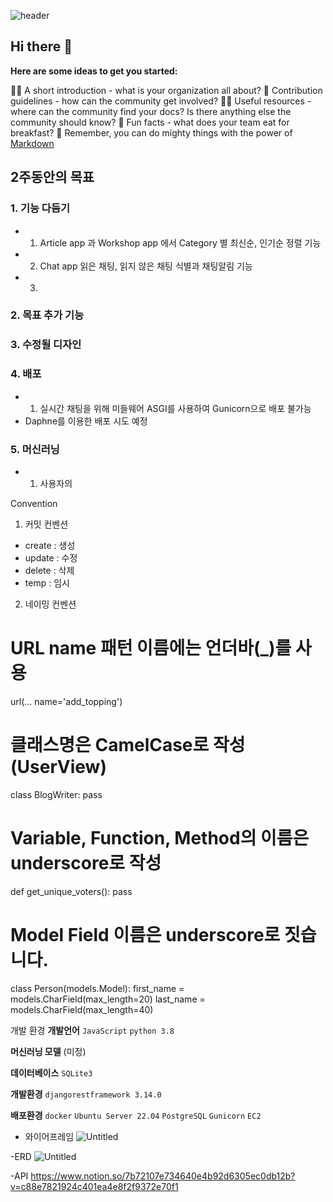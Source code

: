
![header](https://capsule-render.vercel.app/api?type=wave&color=auto&height=300&section=header&text=capsule%20render&fontSize=90)
## Hi there 👋

**Here are some ideas to get you started:**

🙋‍♀️ A short introduction - what is your organization all about?
🌈 Contribution guidelines - how can the community get involved?
👩‍💻 Useful resources - where can the community find your docs? Is there anything else the community should know?
🍿 Fun facts - what does your team eat for breakfast?
🧙 Remember, you can do mighty things with the power of [Markdown](https://docs.github.com/github/writing-on-github/getting-started-with-writing-and-formatting-on-github/basic-writing-and-formatting-syntax)

## 2주동안의 목표
### 1. 기능 다듬기
- 1. Article app 과 Workshop app 에서 Category 별 최신순, 인기순 정렬 기능
- 2. Chat app 읽은 채팅, 읽지 않은 채팅 식별과 채팅알림 기능
- 3. 

### 2. 목표 추가 기능

### 3. 수정될 디자인

### 4. 배포
- 1. 실시간 채팅을 위해 미들웨어 ASGI를 사용하여 Gunicorn으로 배포 불가능
- Daphne를 이용한 배포 시도 예정

### 5. 머신러닝
- 1. 사용자의 

Convention

1. 커밋 컨벤션
 - create : 생성
 - update : 수정
 - delete : 삭제
 - temp : 임시

 2. 네이밍 컨벤션

# URL name 패턴 이름에는 언더바(_)를 사용
url(...
name='add_topping')

# 클래스명은 CamelCase로 작성 (UserView)
class BlogWriter:
pass

# Variable, Function, Method의 이름은 underscore로 작성
def get_unique_voters():
pass

# Model Field 이름은 underscore로 짓습니다.
class Person(models.Model):
first_name = models.CharField(max_length=20)
last_name = models.CharField(max_length=40)

개발 환경
**개발언어** 
`JavaScript` `python 3.8`

**머신러닝 모델** 
(미정)

**데이터베이스** 
`SQLite3`

**개발환경** 
`djangorestframework 3.14.0`

**배포환경** 
`docker` `Ubuntu Server 22.04` `PostgreSQL` `Gunicorn` `EC2`




























- 와이어프레임
![Untitled](https://s3-us-west-2.amazonaws.com/secure.notion-static.com/68728092-c939-4531-8b45-ebc866885360/Untitled.png)

-ERD
![Untitled](https://s3-us-west-2.amazonaws.com/secure.notion-static.com/68728092-c939-4531-8b45-ebc866885360/Untitled.png)

-API
 https://www.notion.so/7b72107e734640e4b92d6305ec0db12b?v=c88e7821924c401ea4e8f2f9372e70f1